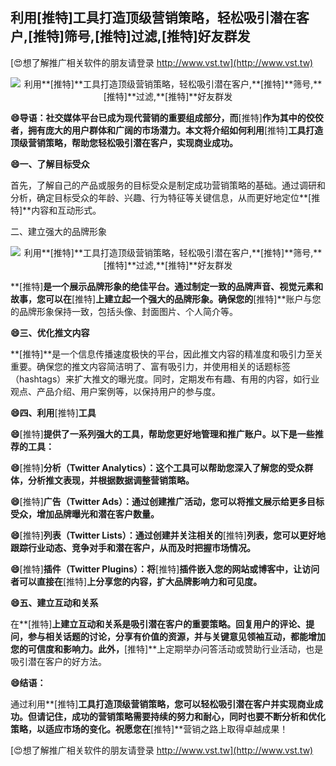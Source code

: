## **利用**[推特]**工具打造顶级营销策略，轻松吸引潜在客户,**[推特]**筛号,**[推特]**过滤,**[推特]**好友群发**

[😍想了解推广相关软件的朋友请登录 http://www.vst.tw](http://www.vst.tw)

 <center><img src="https://vst.tw/MP4/tuiguang/png/3.png" alt="利用**[推特]**工具打造顶级营销策略，轻松吸引潜在客户,**[推特]**筛号,**[推特]**过滤,**[推特]**好友群发"></center>

**😄导语：社交媒体平台已成为现代营销的重要组成部分，而**[推特]**作为其中的佼佼者，拥有庞大的用户群体和广阔的市场潜力。本文将介绍如何利用**[推特]**工具打造顶级营销策略，帮助您轻松吸引潜在客户，实现商业成功。**

**😄一、了解目标受众**

首先，了解自己的产品或服务的目标受众是制定成功营销策略的基础。通过调研和分析，确定目标受众的年龄、兴趣、行为特征等关键信息，从而更好地定位**[推特]**内容和互动形式。

二、建立强大的品牌形象

 <center><img src="https://vst.tw/MP4/tuiguang/png/6.png" alt="利用**[推特]**工具打造顶级营销策略，轻松吸引潜在客户,**[推特]**筛号,**[推特]**过滤,**[推特]**好友群发"></center>

**[推特]**是一个展示品牌形象的绝佳平台。通过制定一致的品牌声音、视觉元素和故事，您可以在**[推特]**上建立起一个强大的品牌形象。确保您的**[推特]**账户与您的品牌形象保持一致，包括头像、封面图片、个人简介等。

**😄三、优化推文内容**

**[推特]**是一个信息传播速度极快的平台，因此推文内容的精准度和吸引力至关重要。确保您的推文内容简洁明了、富有吸引力，并使用相关的话题标签（hashtags）来扩大推文的曝光度。同时，定期发布有趣、有用的内容，如行业观点、产品介绍、用户案例等，以保持用户的参与度。

**😄四、利用**[推特]**工具**

**😄**[推特]**提供了一系列强大的工具，帮助您更好地管理和推广账户。以下是一些推荐的工具：**

**😄**[推特]**分析（Twitter Analytics）：这个工具可以帮助您深入了解您的受众群体，分析推文表现，并根据数据调整营销策略。**

**😄**[推特]**广告（Twitter Ads）：通过创建推广活动，您可以将推文展示给更多目标受众，增加品牌曝光和潜在客户数量。**

**😄**[推特]**列表（Twitter Lists）：通过创建并关注相关的**[推特]**列表，您可以更好地跟踪行业动态、竞争对手和潜在客户，从而及时把握市场情况。**

**😄**[推特]**插件（Twitter Plugins）：将**[推特]**插件嵌入您的网站或博客中，让访问者可以直接在**[推特]**上分享您的内容，扩大品牌影响力和可见度。**

**😄五、建立互动和关系**

在**[推特]**上建立互动和关系是吸引潜在客户的重要策略。回复用户的评论、提问，参与相关话题的讨论，分享有价值的资源，并与关键意见领袖互动，都能增加您的可信度和影响力。此外，**[推特]**上定期举办问答活动或赞助行业活动，也是吸引潜在客户的好方法。

**😄结语：**

通过利用**[推特]**工具打造顶级营销策略，您可以轻松吸引潜在客户并实现商业成功。但请记住，成功的营销策略需要持续的努力和耐心，同时也要不断分析和优化策略，以适应市场的变化。祝愿您在**[推特]**营销之路上取得卓越成果！

[😍想了解推广相关软件的朋友请登录 http://www.vst.tw](http://www.vst.tw)



